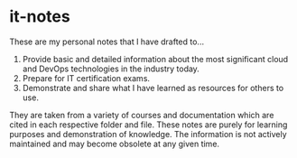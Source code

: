 # it-notes

These are my personal notes that I have drafted to...

1. Provide basic and detailed information about the most significant cloud and DevOps technologies in the industry today.
2. Prepare for IT certification exams.
3. Demonstrate and share what I have learned as resources for others to use.

They are taken from a variety of courses and documentation which are cited in each respective folder and file. These notes are purely for learning purposes and demonstration of knowledge. The information is not actively maintained and may become obsolete at any given time.


